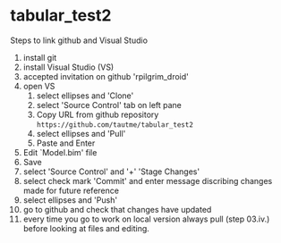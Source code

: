 # tabular_test2

Steps to link github and Visual Studio
01. install git
02. install Visual Studio (VS)
00. accepted invitation on github 'rpilgrim_droid'
03. open VS
    1. select ellipses and 'Clone'
    2. select 'Source Control' tab on left pane
    3. Copy URL from github repository `https://github.com/tautme/tabular_test2`
    4. select ellipses and 'Pull'
    5. Paste and Enter
04. Edit `Model.bim' file
05. Save
06. select 'Source Control' and '+' 'Stage Changes'
07. select check mark 'Commit' and enter message discribing changes made for future reference
08. select ellipses and 'Push'
09. go to github and check that changes have updated
10. every time you go to work on local version always pull (step 03.iv.) before looking at files and editing.

